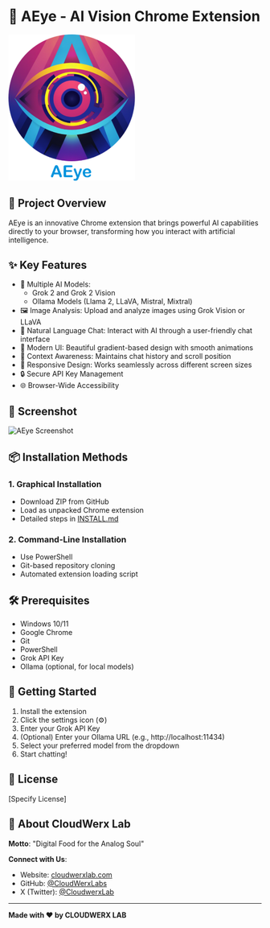 # 🤖 AEye - AI Vision Chrome Extension

<img src="logo_with_text.svg" alt="AEye Logo" width="50%">

## 🌟 Project Overview

AEye is an innovative Chrome extension that brings powerful AI capabilities directly to your browser, transforming how you interact with artificial intelligence.

## ✨ Key Features

- 🤖 Multiple AI Models:
  - Grok 2 and Grok 2 Vision
  - Ollama Models (Llama 2, LLaVA, Mistral, Mixtral)
- 🖼️ Image Analysis: Upload and analyze images using Grok Vision or LLaVA
- 💬 Natural Language Chat: Interact with AI through a user-friendly chat interface
- 🎨 Modern UI: Beautiful gradient-based design with smooth animations
- 🔄 Context Awareness: Maintains chat history and scroll position
- 📱 Responsive Design: Works seamlessly across different screen sizes
- 🔒 Secure API Key Management
- 🌐 Browser-Wide Accessibility

## 📸 Screenshot

<img src="https://i.imgur.com/kHr5vEF.png" alt="AEye Screenshot" width="300">

## 📦 Installation Methods

### 1. Graphical Installation
- Download ZIP from GitHub
- Load as unpacked Chrome extension
- Detailed steps in [INSTALL.md](INSTALL.md)

### 2. Command-Line Installation
- Use PowerShell
- Git-based repository cloning
- Automated extension loading script

## 🛠 Prerequisites

- Windows 10/11
- Google Chrome
- Git
- PowerShell
- Grok API Key
- Ollama (optional, for local models)

## 🚀 Getting Started

1. Install the extension
2. Click the settings icon (⚙️)
3. Enter your Grok API Key
4. (Optional) Enter your Ollama URL (e.g., http://localhost:11434)
5. Select your preferred model from the dropdown
6. Start chatting!

## 📝 License

[Specify License]

## 🌈 About CloudWerx Lab

**Motto**: "Digital Food for the Analog Soul"

**Connect with Us**:
- Website: [cloudwerxlab.com](http://cloudwerxlab.com)
- GitHub: [@CloudWerxLabs](https://github.com/CloudWerxLabs)
- X (Twitter): [@CloudwerxLab](https://x.com/CloudwerxLab)

---

**Made with ❤️ by CLOUDWERX LAB**
